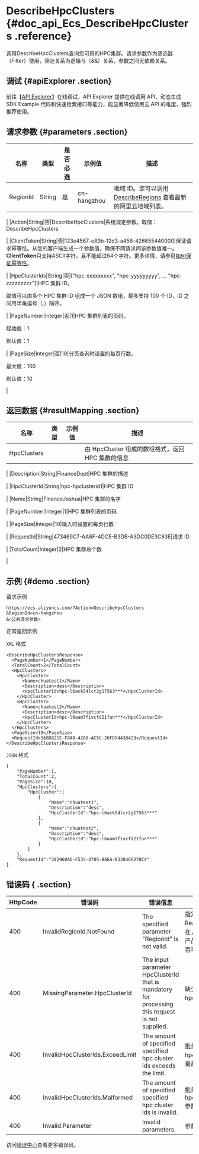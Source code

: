 # DescribeHpcClusters {#doc_api_Ecs_DescribeHpcClusters .reference}

调用DescribeHpcClusters查询您可用的HPC集群。请求参数作为筛选器（Filter）使用，筛选关系为逻辑与（&&）关系，参数之间无依赖关系。

## 调试 {#apiExplorer .section}

前往【[API Explorer](https://api.aliyun.com/#product=Ecs&api=DescribeHpcClusters)】在线调试，API Explorer 提供在线调用 API、动态生成 SDK Example 代码和快速检索接口等能力，能显著降低使用云 API 的难度，强烈推荐使用。

## 请求参数 {#parameters .section}

|名称|类型|是否必选|示例值|描述|
|--|--|----|---|--|
|RegionId|String|是|cn-hangzhou|地域 ID。您可以调用 [DescribeRegions](~~25609~~) 查看最新的阿里云地域列表。

 |
|Action|String|否|DescribeHpcClusters|系统规定参数。取值：DescribeHpcClusters

 |
|ClientToken|String|否|123e4567-e89b-12d3-a456-426655440000|保证请求幂等性。从您的客户端生成一个参数值，确保不同请求间该参数值唯一。**ClientToken**只支持ASCII字符，且不能超过64个字符。更多详情，请参见[如何保证幂等性](~~25693~~)。

 |
|HpcClusterIds|String|否|\["hpc-xxxxxxxxx", "hpc-yyyyyyyyy", … "hpc-zzzzzzzzz"\]|HPC 集群 ID。

 取值可以由多个 HPC 集群 ID 组成一个 JSON 数组，最多支持 100 个 ID，ID 之间用半角逗号（,）隔开。

 |
|PageNumber|Integer|否|1|HPC 集群列表的页码。

 起始值：1

 默认值：1

 |
|PageSize|Integer|否|10|分页查询时设置的每页行数。

 最大值：100

 默认值：10

 |

## 返回数据 {#resultMapping .section}

|名称|类型|示例值|描述|
|--|--|---|--|
|HpcClusters| | |由 HpcCluster 组成的数组格式，返回 HPC 集群的信息

 |
|Description|String|FinanceDept|HPC 集群的描述

 |
|HpcClusterId|String|hpc-hpclusterid1|HPC 集群 ID

 |
|Name|String|FinanceJoshua|HPC 集群的名字

 |
|PageNumber|Integer|1|HPC 集群列表的页码

 |
|PageSize|Integer|10|输入时设置的每页行数

 |
|RequestId|String|473469C7-AA6F-4DC5-B3DB-A3DC0DE3C83E|请求 ID

 |
|TotalCount|Integer|2|HPC 集群总个数

 |

## 示例 {#demo .section}

请求示例

``` {#request_demo}
https://ecs.aliyuncs.com/?Action=DescribeHpcClusters
&RegionId=cn-hangzhou
&<公共请求参数>
```

正常返回示例

`XML` 格式

``` {#xml_return_success_demo}
<DescribeHpcClustersResponse>
  <PageNumber>1</PageNumber>
  <TotalCount>2</TotalCount>
  <HpcClusters>
    <HpcCluster>
      <Name>chuatest1</Name>
      <Description>desc</Description>
      <HpcClusterId>hpc-l6ack54lcr2g17563***</HpcClusterId>
    </HpcCluster>
    <HpcCluster>
      <Name>chuatest2</Name>
      <Description>desc</Description>
      <HpcClusterId>hpc-l6aam7fivcfd21fun***</HpcClusterId>
    </HpcCluster>
  </HpcClusters>
  <PageSize>10</PageSize>
  <RequestId>168D82CE-F8A0-4200-AC5C-26FD94438423</RequestId>
</DescribeHpcClustersResponse>

```

`JSON` 格式

``` {#json_return_success_demo}
{
	"PageNumber":1,
	"TotalCount":2,
	"PageSize":10,
	"HpcClusters":{
		"HpcCluster":[
			{
				"Name":"chuatest1",
				"Description":"desc",
				"HpcClusterId":"hpc-l6ack54lcr2g17563***"
			},
			{
				"Name":"chuatest2",
				"Description":"desc",
				"HpcClusterId":"hpc-l6aam7fivcfd21fun***"
			}
		]
	},
	"RequestId":"382960A6-C535-4705-B6EA-8338466270C4"
}
```

## 错误码 { .section}

|HttpCode|错误码|错误信息|描述|
|--------|---|----|--|
|400|InvalidRegionId.NotFound|The specified parameter "RegionId" is not valid.|指定的 RegionId 不存在，请您检查此产品在该地域是否可用。|
|400|MissingParameter.HpcClusterId|The input parameter HpcClusterId that is mandatory for processing this request is not supplied.|缺少必填参数hpcClusterId。|
|400|InvalidHpcClusterIds.ExceedLimit|The amount of specified specified hpc cluster ids exceeds the limit.|批量查询的hpcClusterId数量超出记录。|
|400|InvalidHpcClusterIds.Malformed|The amount of specified specified hpc cluster ids is invalid.|批量查询的hpcClusterIds参数不合法。|
|400|Invalid.Parameter|Invalid parameters.|参数不合法。|

访问[错误中心](https://error-center.aliyun.com/status/product/Ecs)查看更多错误码。

